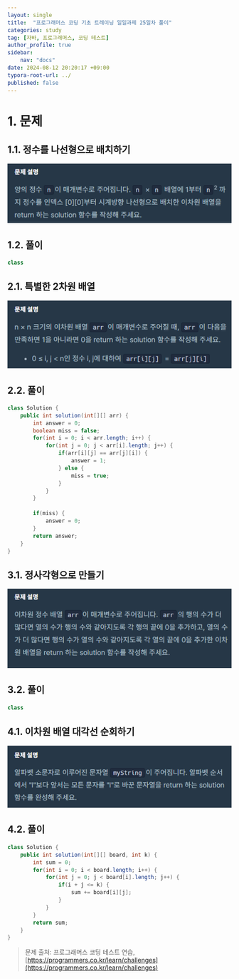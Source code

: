 ```yaml
---
layout: single
title:  "프로그래머스 코딩 기초 트레이닝 일일과제 25일차 풀이"
categories: study
tag: [자바, 프로그래머스, 코딩 테스트]
author_profile: true
sidebar:
    nav: "docs"
date: 2024-08-12 20:20:17 +09:00
typora-root-url: ../
published: false
---
```








# 1. 문제



## 1.1. 정수를 나선형으로 배치하기

![image-20240812202151959](/images/2024-08-12-practice-programmers-25/image-20240812202151959.png)

## 1.2. 풀이

```java
class
```





## 2.1. 특별한 2차원 배열

![image-20240812202218249](/images/2024-08-12-practice-programmers-25/image-20240812202218249.png)





## 2.2. 풀이

```java
class Solution {
    public int solution(int[][] arr) {
    	int answer = 0;
    	boolean miss = false;
    	for(int i = 0; i < arr.length; i++) {
    		for(int j = 0; j < arr[i].length; j++) {
				if(arr[i][j] == arr[j][i]) {
					answer = 1;
				} else {
					miss = true;
				}
    		}
    	}
    	
    	if(miss) {
    		answer = 0;
    	}
    	return answer;
	}
}
```







## 3.1. 정사각형으로 만들기

![image-20240812202248643](/images/2024-08-12-practice-programmers-25/image-20240812202248643.png)



## 3.2. 풀이

```java
class
```





## 4.1. 이차원 배열 대각선 순회하기

![image-20240812200317465](/images/2024-08-09-practice-programmers-24/image-20240812200317465.png)



## 4.2. 풀이

```java
class Solution {
    public int solution(int[][] board, int k) {
    	int sum = 0;
    	for(int i = 0; i < board.length; i++) {
    		for(int j = 0; j < board[i].length; j++) {
    			if(i + j <= k) {
    				sum += board[i][j];
    			}
    		}
    	}
    	return sum;
	}
}
```





> 문제 출처: 프로그래머스 코딩 테스트 연습, [https://programmers.co.kr/learn/challenges](https://programmers.co.kr/learn/challenges)
